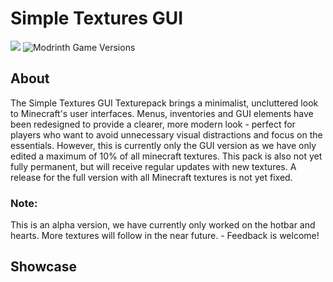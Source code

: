 # Simple Textures GUI
![](https://img.shields.io/badge/Progress-0%-likegreen)
![Modrinth Game Versions](https://img.shields.io/modrinth/game-versions/6Gg2nFL1)


## About
The Simple Textures GUI Texturepack brings a minimalist, uncluttered look to Minecraft's user interfaces. Menus, inventories and GUI elements have been redesigned to provide a clearer, more modern look - perfect for players who want to avoid unnecessary visual distractions and focus on the essentials. However, this is currently only the GUI version as we have only edited a maximum of 10% of all minecraft textures. This pack is also not yet fully permanent, but will receive regular updates with new textures. A release for the full version with all Minecraft textures is not yet fixed.

### Note: 
This is an alpha version, we have currently only worked on the hotbar and hearts. More textures will follow in the near future. - Feedback is welcome!
## Showcase

